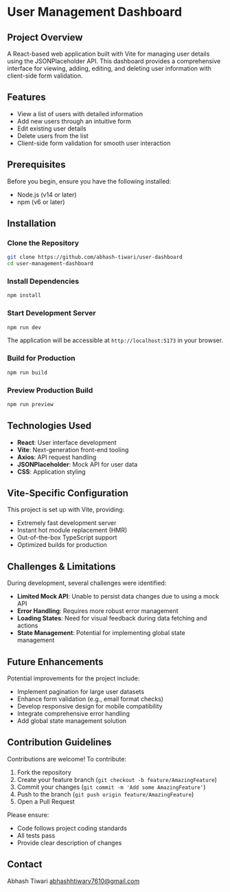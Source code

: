 # User Management Dashboard

## Project Overview

A React-based web application built with Vite for managing user details using the JSONPlaceholder API. This dashboard provides a comprehensive interface for viewing, adding, editing, and deleting user information with client-side form validation.

## Features

- View a list of users with detailed information
- Add new users through an intuitive form
- Edit existing user details
- Delete users from the list
- Client-side form validation for smooth user interaction

## Prerequisites

Before you begin, ensure you have the following installed:

- Node.js (v14 or later)
- npm (v6 or later)

## Installation

### Clone the Repository

```bash
git clone https://github.com/abhash-tiwari/user-dashboard
cd user-management-dashboard
```

### Install Dependencies

```bash
npm install
```

### Start Development Server

```bash
npm run dev
```

The application will be accessible at `http://localhost:5173` in your browser.

### Build for Production

```bash
npm run build
```

### Preview Production Build

```bash
npm run preview
```

## Technologies Used

- **React**: User interface development
- **Vite**: Next-generation front-end tooling
- **Axios**: API request handling
- **JSONPlaceholder**: Mock API for user data
- **CSS**: Application styling

## Vite-Specific Configuration

This project is set up with Vite, providing:
- Extremely fast development server
- Instant hot module replacement (HMR)
- Out-of-the-box TypeScript support
- Optimized builds for production

## Challenges & Limitations

During development, several challenges were identified:

- **Limited Mock API**: Unable to persist data changes due to using a mock API
- **Error Handling**: Requires more robust error management
- **Loading States**: Need for visual feedback during data fetching and actions
- **State Management**: Potential for implementing global state management

## Future Enhancements

Potential improvements for the project include:

- Implement pagination for large user datasets
- Enhance form validation (e.g., email format checks)
- Develop responsive design for mobile compatibility
- Integrate comprehensive error handling
- Add global state management solution

## Contribution Guidelines

Contributions are welcome! To contribute:

1. Fork the repository
2. Create your feature branch (`git checkout -b feature/AmazingFeature`)
3. Commit your changes (`git commit -m 'Add some AmazingFeature'`)
4. Push to the branch (`git push origin feature/AmazingFeature`)
5. Open a Pull Request

Please ensure:
- Code follows project coding standards
- All tests pass
- Provide clear description of changes


## Contact

Abhash Tiwari
abhashhtiwary7610@gmail.com